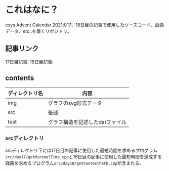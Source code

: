 # これはなに？
esys Advent Calendar 2021の17、18日目の記事で使用したソースコード、画像データ、etc..を置くリポジトリ。

## 記事リンク
17日目記事: 
18日目記事:

## contents

|ディレクトリ名|内容|
|--|--|
|img|グラフのsvg形式データ|
|src|後述|
|test|グラフ構造を記述したdatファイル|

### srcディレクトリ
srcディレクトリ下には17日目の記事に使用した最短時間を求めるプログラム`src/day17/getMinimalTime.cpp`と18日目の記事に使用した最短時間を達成する経路を求めるプログラム`src/day18/getFastestPath.cpp`が含まれる。